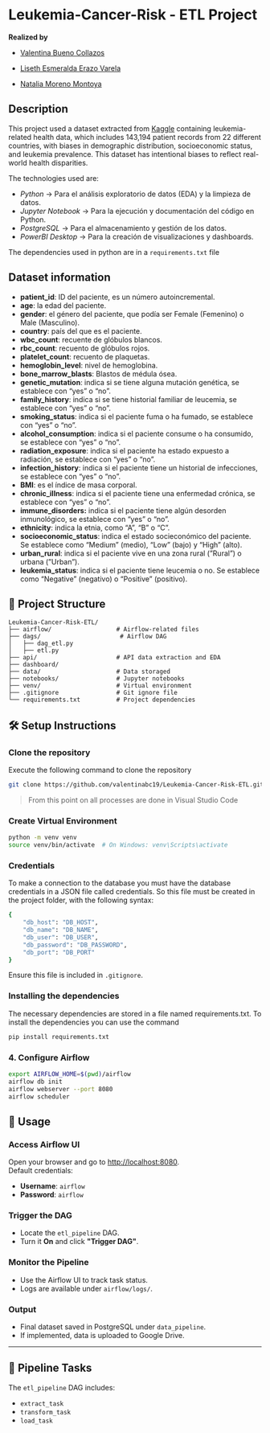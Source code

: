 # Leukemia-Cancer-Risk - ETL Project

**Realized by**
* [Valentina Bueno Collazos](https://github.com/valentinabc19)

* [Liseth Esmeralda Erazo Varela](https://github.com/memerazo)

* [Natalia Moreno Montoya](https://github.com/natam226)

## Description

This project used a dataset extracted from [Kaggle](https://www.kaggle.com/datasets/ankushpanday1/leukemia-cancer-risk-prediction-dataset?resource=download) containing leukemia-related health data, which includes 143,194 patient records from 22 different countries, with biases in demographic distribution, socioeconomic status, and leukemia prevalence. This dataset has intentional biases to reflect real-world health disparities.

The technologies used are:

- *Python* → Para el análisis exploratorio de datos (EDA) y la limpieza de datos.
- *Jupyter Notebook* → Para la ejecución y documentación del código en Python.
- *PostgreSQL* → Para el almacenamiento y gestión de los datos.
- *PowerBI Desktop* → Para la creación de visualizaciones y dashboards.

The dependencies used in python are in a `requirements.txt` file

## Dataset information

- **patient_id**: ID del paciente, es un número autoincremental.
- **age**: la edad del paciente.
- **gender**: el género del paciente, que podía ser Female (Femenino) o Male (Masculino).
- **country**: país del que es el paciente.
- **wbc_count**: recuente de glóbulos blancos.
- **rbc_count**: recuento de glóbulos rojos.
- **platelet_count**: recuento de plaquetas.
- **hemoglobin_level**: nivel de hemoglobina.
- **bone_marrow_blasts**: Blastos de médula ósea.
- **genetic_mutation**: indica si se tiene alguna mutación genética, se establece con “yes” o “no”.
- **family_history**: indica si se tiene historial familiar de leucemia, se establece con “yes” o “no”.
- **smoking_status**: indica si el paciente fuma o ha fumado, se establece con “yes” o “no”.
- **alcohol_consumption**: indica si el paciente consume o ha consumido, se establece con “yes” o “no”.
- **radiation_exposure**: indica si el paciente ha estado expuesto a radiación, se establece con “yes” o “no”.
- **infection_history**: indica si el paciente tiene un historial de infecciones, se establece con “yes” o “no”.
- **BMI**: es el índice de masa corporal.
- **chronic_illness**: indica si el paciente tiene una enfermedad crónica, se establece con “yes” o “no”.
- **immune_disorders:** indica si el paciente tiene algún desorden inmunológico, se establece con “yes” o “no”.
- **ethnicity**: indica la etnia, como “A”, “B” o “C”.
- **socioeconomic_status**: indica el estado socieconómico del paciente. Se establece como “Medium” (medio), “Low” (bajo) y “High” (alto).
- **urban_rural**: indica si el paciente vive en una zona rural (”Rural”) o urbana (”Urban”).
- **leukemia_status**: indica si el paciente tiene leucemia o no. Se establece como “Negative” (negativo) o “Positive” (positivo).


## 📂 Project Structure

```
Leukemia-Cancer-Risk-ETL/
├── airflow/                  # Airflow-related files
├── dags/                      # Airflow DAG
│   ├── dag_etl.py
│   ├── etl.py
├── api/                      # API data extraction and EDA
├── dashboard/
├── data/                     # Data storaged
├── notebooks/                # Jupyter notebooks
├── venv/                     # Virtual environment
├── .gitignore                # Git ignore file
└── requirements.txt          # Project dependencies
```

## 🛠️ Setup Instructions

### Clone the repository

Execute the following command to clone the repository

```bash
git clone https://github.com/valentinabc19/Leukemia-Cancer-Risk-ETL.git

```
> From this point on all processes are done in Visual Studio Code

### Create Virtual Environment
```bash
python -m venv venv
source venv/bin/activate  # On Windows: venv\Scripts\activate
```

### Credentials
To make a connection to the database you must have the database credentials in a JSON file called credentials. So this file must be created in the project folder, with the following syntax:

```bash
{
    "db_host": "DB_HOST",
    "db_name": "DB_NAME",
    "db_user": "DB_USER",
    "db_password": "DB_PASSWORD",
    "db_port": "DB_PORT"    
}
```
Ensure this file is included in `.gitignore`.

### Installing the dependencies
The necessary dependencies are stored in a file named requirements.txt. To install the dependencies you can use the command
```bash
pip install requirements.txt
```

### 4. Configure Airflow

```bash
export AIRFLOW_HOME=$(pwd)/airflow
airflow db init
airflow webserver --port 8080
airflow scheduler
```

## 🚀 Usage

### Access Airflow UI

Open your browser and go to [http://localhost:8080](http://localhost:8080).  
Default credentials:  
- **Username**: `airflow`  
- **Password**: `airflow`

### Trigger the DAG

- Locate the `etl_pipeline` DAG.
- Turn it **On** and click **"Trigger DAG"**.

### Monitor the Pipeline

- Use the Airflow UI to track task status.
- Logs are available under `airflow/logs/`.

### Output

- Final dataset saved in PostgreSQL under `data_pipeline`.
- If implemented, data is uploaded to Google Drive.

---

## 📝 Pipeline Tasks

The `etl_pipeline` DAG includes:

- `extract_task`
- `transform_task`
- `load_task`